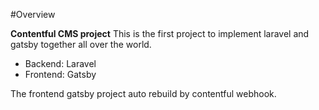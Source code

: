 #Overview

**Contentful CMS project**
This is the first project to implement laravel and gatsby together all over the world.

- Backend: Laravel
- Frontend: Gatsby

The frontend gatsby project auto rebuild by contentful webhook.
